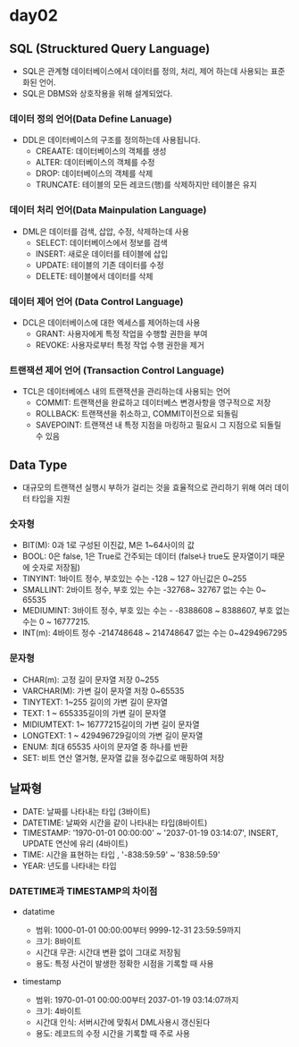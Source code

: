 # day02 
## SQL (Strucktured Query Language)
- SQL은 관계형 데이터베이스에서 데이터를 정의, 처리, 제어 하는데 사용되는 표준화된 언어.
- SQL은 DBMS와 상호작용을 위해 설계되었다.

### 데이터 정의 언어(Data Define Lanuage)
- DDL은 데이터베이스의 구조를 정의하는데 사용됩니다.
    - CREAATE: 데이터베이스의 객체를 생성 
    - ALTER: 데이터베이스의 객체를 수정
    - DROP: 데이터베이스의 객체를 삭제
    - TRUNCATE: 테이블의 모든 레코드(행)를 삭제하지만 테이블은 유지
### 데이터 처리 언어(Data Mainpulation Language)
- DML은 데이터를 검색, 삽압, 수정, 삭제하는데 사용 
  - SELECT: 데이터베이스에서 정보를 검색
  - INSERT: 새로운 데이터를 테이블에 삽입
  - UPDATE: 테이블의 기존 데이터를 수정
  - DELETE: 테이블에서 데이터를 삭제

### 데이터 제어 언어 (Data Control Language)
- DCL은 데이터베이스에 대한 엑세스를 제어하는데 사용
    - GRANT: 사용자에게 특정 작업을 수행할 권한을 부여
    - REVOKE: 사용자로부터 특정 작업 수행 권한을 제거

### 트랜잭션 제어 언어 (Transaction Control Language)
- TCL은 데이터베에스 내의 트랜잭션을 관리하는데 사용되는 언어
  - COMMIT: 트랜잭션을 완료하고 데이터베스 변경사항을 영구적으로 저장
  - ROLLBACK: 트랜잭션을 취소하고, COMMIT이전으로 되돌림
  - SAVEPOINT: 트랜잭션 내 특정 지점을 마킹하고 필요시 그 지점으로 되돌릴 수 있음

## Data Type
- 대규모의 트랜잭션 실행시 부하가 걸리는 것을 효율적으로 관리하기 위해 여러 데이터 타입을 지원

### 숫자형 
- BIT(M): 0과 1로 구성된 이진값, M은 1~64사이의 값
- BOOL: 0은 false, 1은 True로 간주되는 데이터 (false나 true도 문자열이기 때문에 숫자로 저장됨)
- TINYINT: 1바이트 정수, 부호있는 수는 -128 ~ 127 아닌값은 0~255
- SMALLINT: 2바이트 정수, 부호 있는 수는 -32768~ 32767 없는 수는 0~ 65535
- MEDIUMINT: 3바이트 정수, 부호 있는 수는 - -8388608 ~ 8388607, 부호 없는 수는 0 ~ 16777215.
- INT(m): 4바이트 정수 -214748648 ~ 214748647 없는 수는 0~4294967295

### 문자형
- CHAR(m): 고정 길이 문자열 저장 0~255
- VARCHAR(M): 가변 길이 문자열 저장 0~65535
- TINYTEXT: 1~255 길이의 가변 길이 문자열
- TEXT: 1 ~ 655335길이의 가변 길이 문자열
- MIDIUMTEXT: 1~ 16777215길이의 가변 길이 문자열
- LONGTEXT: 1 ~ 429496729길이의 가변 길이 문자열
- ENUM: 최대 65535 사이의 문자열 중 하나를 반환
- SET: 비트 연산 열거형, 문자열 값을 정수값으로 매핑하여 저장

## 날짜형
- DATE: 날짜를 나타내는 타입 (3바이트)
- DATETIME: 날짜와 시간을 같이 나타내는 타입(8바이트)
- TIMESTAMP: '1970-01-01 00:00:00' ~ '2037-01-19 03:14:07', INSERT, UPDATE 연산에 유리 (4바이트)
- TIME: 시간을 표현하는 타입 , '-838:59:59' ~ '838:59:59'
- YEAR: 년도를 나타내는 타입

### DATETIME과 TIMESTAMP의 차이점
- datatime
  - 범위: 1000-01-01 00:00:00부터 9999-12-31 23:59:59까지
  - 크기: 8바이트
  - 시간대 무관: 시간대 변환 없이 그대로 저장됨
  - 용도: 특정 사건이 발생한 정확한 시점을 기록할 때 사용

- timestamp
  - 범위: 1970-01-01 00:00:00부터 2037-01-19 03:14:07까지
  - 크기: 4바이트
  - 시간대 인식: 서버시간에 맞춰서 DML사용시 갱신된다
  - 용도: 레코드의 수정 시간을 기록할 때 주로 사용